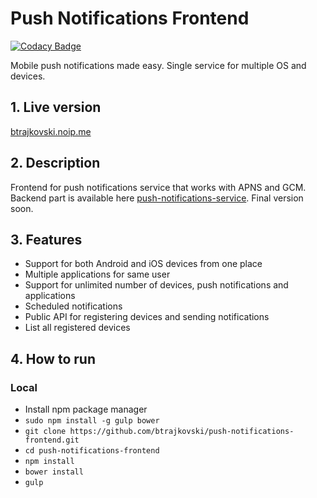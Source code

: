 # Push Notifications Frontend

[![Codacy Badge](https://api.codacy.com/project/badge/Grade/89b1d15ab88b45ee846c1d8b5e7d88c8)](https://www.codacy.com/app/leetz-spy/push-notifications-frontend?utm_source=github.com&amp;utm_medium=referral&amp;utm_content=btrajkovski/push-notifications-frontend&amp;utm_campaign=badger)

Mobile push notifications made easy. Single service for multiple OS and devices.

## 1. Live version

[btrajkovski.noip.me](http://btrajkovski.noip.me/#/login)

## 2. Description
Frontend for push notifications service that works with APNS and GCM. 
Backend part is available here [push-notifications-service](https://github.com/btrajkovski/push-notifications-service). Final version soon.

## 3. Features
* Support for both Android and iOS devices from one place
* Multiple applications for same user
* Support for unlimited number of devices, push notifications and applications
* Scheduled notifications
* Public API for registering devices and sending notifications
* List all registered devices

## 4. How to run
### Local
* Install npm package manager
* `sudo npm install -g gulp bower`
* `git clone https://github.com/btrajkovski/push-notifications-frontend.git`
* `cd push-notifications-frontend`
* `npm install`
* `bower install`
* `gulp`

